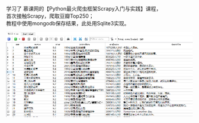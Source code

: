 学习了 慕课网的【Python最火爬虫框架Scrapy入门与实践】课程，  
首次接触Scrapy，爬取豆瓣Top250；  
教程中使用mongodb保存结果，此处用Sqlite3实现。

![image](https://github.com/liangqiangWang/Scrapy_Douban_Top250/blob/master/pic/%E7%88%AC%E5%8F%96%E7%BB%93%E6%9E%9C%E7%A4%BA%E6%84%8F.png)
